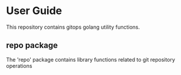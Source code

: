 # User Guide

This repository contains gitops golang utility functions.

## repo package

The 'repo' package contains library functions related to git repository operations
